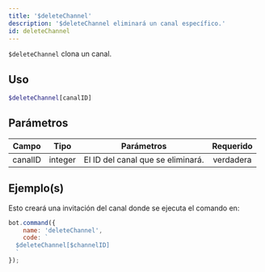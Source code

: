 ```yaml
---
title: '$deleteChannel'
description: '$deleteChannel eliminará un canal específico.'
id: deleteChannel
---
```


`$deleteChannel` clona un canal.

## Uso

```php
$deleteChannel[canalID]
```

## Parámetros

| Campo   | Tipo    | Parámetros                        | Requerido |
| ------- | ------- | --------------------------------- |:---------:|
| canalID | integer | El ID del canal que se eliminará. | verdadera |

## Ejemplo(s)

Esto creará una invitación del canal donde se ejecuta el comando en:

```javascript
bot.command({
    name: 'deleteChannel',
    code: `
  $deleteChannel[$channelID]
  `
});
```
